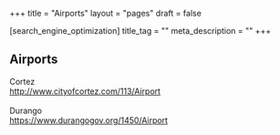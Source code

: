 +++
title = "Airports"
layout = "pages"
draft = false

[search_engine_optimization]
title_tag = ""
meta_description = ""
+++
## Airports

Cortez<br><a target="_blank" href="http://www.cityofcortez.com/113/Airport">http://www.cityofcortez.com/113/Airport</a><br><br>Durango<br><a target="_blank" href="https://www.durangogov.org/1450/Airport">https://www.durangogov.org/1450/Airport</a>
